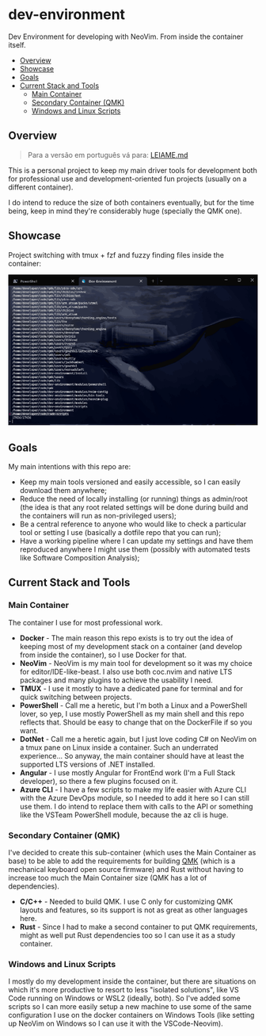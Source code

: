 # dev-environment

Dev Environment for developing with NeoVim. From inside the container itself.

- [Overview](#overview)
- [Showcase](#showcase)
- [Goals](#goals)
- [Current Stack and Tools](#current-stack-and-tools)
  - [Main Container](#main-container)
  - [Secondary Container (QMK)](#secondary-container-qmk)
  - [Windows and Linux Scripts](#windows-and-linux-scripts)

## Overview

> Para a versão em português vá para: [LEIAME.md](LEIAME.md)

This is a personal project to keep my main driver tools for development both for professional use and development-oriented fun projects (usually on a different container).

I do intend to reduce the size of both containers eventually, but for the time being, keep in mind they're considerably huge (specially the QMK one).

## Showcase

Project switching with tmux + fzf and fuzzy finding files inside the container:

![alt text](https://raw.githubusercontent.com/thomazmoura/image-samples/master/dev-environment/tmux_workflow.gif "Gif showing some features of the dev-environment container")

## Goals

My main intentions with this repo are:

  * Keep my main tools versioned and easily accessible, so I can easily download them anywhere;
  * Reduce the need of locally installing (or running) things as admin/root (the idea is that any root related settings will be done during build and the containers will run as non-privileged users);
  * Be a central reference to anyone who would like to check a particular tool or setting I use (basically a dotfile repo that you can run);
  * Have a working pipeline where I can update my settings and have them reproduced anywhere I might use them (possibly with automated tests like Software Composition Analysis);

## Current Stack and Tools

### Main Container

The container I use for most professional work.

* **Docker** - The main reason this repo exists is to try out the idea of keeping most of my development stack on a container (and develop from inside the container), so I use Docker for that.
* **NeoVim** - NeoVim is my main tool for development so it was my choice for editor/IDE-like-beast. I also use both coc.nvim and native LTS packages and many plugins to achieve the usability I need.
* **TMUX** - I use it mostly to have a dedicated pane for terminal and for quick switching between projects.
* **PowerShell** - Call me a heretic, but I'm both a Linux and a PowerShell lover, so yep, I use mostly PowerShell as my main shell and this repo reflects that. Should be easy to change that on the DockerFile if so you want.
* **DotNet** - Call me a heretic again, but I just love coding C# on NeoVim on a tmux pane on Linux inside a container. Such an underrated experience... So anyway, the main container should have at least the supported LTS versions of .NET installed.
* **Angular** - I use mostly Angular for FrontEnd work (I'm a Full Stack developer), so there a few plugins focused on it.
* **Azure CLI** - I have a few scripts to make my life easier with Azure CLI with the Azure DevOps module, so I needed to add it here so I can still use them. I do intend to replace them with calls to the API or something like the VSTeam PowerShell module, because the az cli is huge.

### Secondary Container (QMK)

I've decided to create this sub-container (which uses the Main Container as base) to be able to add the requirements for building [QMK](https://github.com/qmk/qmk_firmware) (which is a mechanical keyboard open source firmware) and Rust without having to increase too much the Main Container size (QMK has a lot of dependencies).

* **C/C++** - Needed to build QMK. I use C only for customizing QMK layouts and features, so its support is not as great as other languages here.
* **Rust** - Since I had to make a second container to put QMK requirements, might as well put Rust dependencies too so I can use it as a study container.

### Windows and Linux Scripts

I mostly do my development inside the container, but there are situations on which it's more productive to resort to less "isolated solutions", like VS Code running on Windows or WSL2 (ideally, both). So I've added some scripts so I can more easily setup a new machine to use some of the same configuration I use on the docker containers on Windows Tools (like setting up NeoVim on Windows so I can use it with the VSCode-Neovim).
